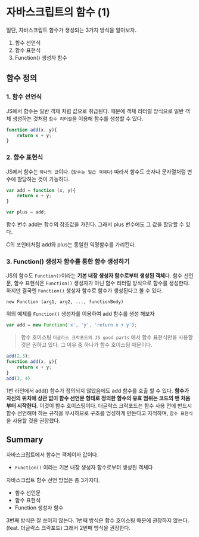 # 자바스크립트의 함수 (1)

일단, 자바스크립트 함수가 생성되는 3가지 방식을 알아보자.

1. 함수 선언식
2. 함수 표현식
3. Function() 생성자 함수

## 함수 정의

### 1. 함수 선언식

JS에서 함수는 일반 객체 처럼 값으로 취급된다. 때문에 객체 리터럴 방식으로 일반 객체 생성하는 것처럼 `함수 리터럴`을 이용해 함수를 생성할 수 있다.

```javascript
function add(x, y){
	return x + y;
}
```

### 2. 함수 표현식

JS에서 함수는 `하나의 값`이다. (`함수는 일급 객체다`) 따라서 함수도 숫자나 문자열처럼 변수에 할당하는 것이 가능하다.

```javascript
var add = function (x, y){
	return x + y;
}

var plus = add;
```

함수 변수 add는 함수의 참조값을 가진다. 그래서 plus 변수에도 그 값을 할당할 수 있다.

C의 포인터처럼 add와 plus는 동일한 익명함수를 가리킨다.

### 3. Function() 생성자 함수를 통한 함수 생성하기

JS의 함수도 `Function()`이라는 **기본 내장 생성자 함수로부터 생성된 객체**다.
함수 선언문, 함수 표현식은 `Function()` 생성자가 아닌 함수 리터럴 방식으로 함수를 생성한다. 하지만 결국엔 `Function()` 생성자 함수로 함수가 생성된다고 볼 수 있다.

```
new Function (arg1, arg2, ..., functionBody)
```

위의 예제를 `Function()` 생성자를 이용하여 add 함수를 생성 해보자

```javascript
var add = new Function('x', 'y', 'return x + y');
```

> 함수 호이스팅
`더글라스 크락포드의 JS good parts` 에서 함수 표현식만을 사용할 것은 권하고 있다. 그 이유 중 하나가 함수 호이스팅 때문이다.
```javascript
add(2,3);
function add(x, y){
	return x + y;
}
add(3, 4)
```
1번 라인에서 add() 함수가 정의되지 않았음에도 add 함수를 호출 할 수 있다. **함수가 자신의 위치에 상관 없이 함수 선언문 형태로 정의한 함수의 유효 범위는 코드의 맨 처음부터 시작한다.** 이것이 함수 호이스팅이다.
더글락스 크락포드는 함수 사용 전에 반드시 함수 선언해야 하는 규칙을 무시하므로 구조를 엉성하게 만든다고 지적하며, `함수 표현식`을 사용할 것을 권장했다.


## Summary
자바스크립트에서 함수는 객체이자 값이다.
- `Function()` 이라는 기본 내장 생성자 함수로부터 생성된 객체다

자바스크립트 함수 선언 방법은 총 3가지다.
- 함수 선언문
- 함수 표현식
- Function 생성자 함수

3번째 방식은 잘 쓰이지 않는다.
1번째 방식은 함수 호이스팅 때문에 권장하지 않는다.(feat. 더글락스 크락포드)
그래서 2번째 방식을 권장한다.
